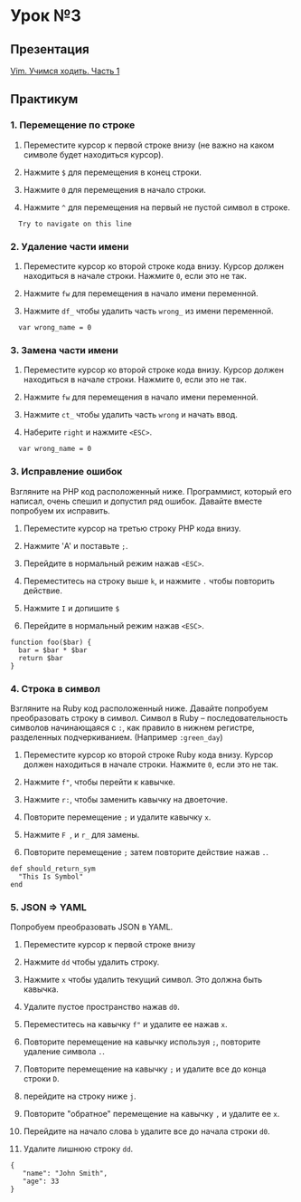 # Урок №3

## Презентация

[Vim. Учимся ходить. Часть 1](presentations/lesson3.pdf)

## Практикум

### 1. Перемещение по строке

  1. Переместите курсор к первой строке внизу (не важно на каком символе будет
  находиться курсор).

  2. Нажмите `$` для перемещения в конец строки.

  3. Нажмите `0` для перемещения в начало строки.

  4. Нажмите `^` для перемещения на первый не пустой символ в строке.

```
  Try to navigate on this line
```

### 2. Удаление части имени

  1. Переместите курсор ко второй строке кода внизу. Курсор должен
  находиться в начале строки. Нажмите `0`, если это не так.

  2. Нажмите `fw` для перемещения в начало имени переменной.

  3. Нажмите `df_` чтобы удалить часть `wrong_` из имени переменной.

```
  var wrong_name = 0
```

### 3. Замена части имени

  1. Переместите курсор ко второй строке кода внизу. Курсор должен
  находиться в начале строки. Нажмите `0`, если это не так.

  2. Нажмите `fw` для перемещения в начало имени переменной.

  3. Нажмите `ct_` чтобы удалить часть `wrong` и начать ввод.

  4. Наберите `right` и нажмите `<ESC>`.

```
  var wrong_name = 0
```

### 3. Исправление ошибок

Взгляните на PHP код расположенный ниже. Программист, который его
написал, очень спешил и допустил ряд ошибок. Давайте вместе попробуем их
исправить.

  1. Переместите курсор на третью строку PHP кода внизу.

  2. Нажмите 'A' и поставьте `;`.

  3. Перейдите в нормальный режим нажав `<ESC>`.

  4. Переместитесь на строку выше `k`, и нажмите `.` чтобы повторить действие.

  5. Нажмите `I` и допишите `$`

  6. Перейдите в нормальный режим нажав `<ESC>`.

```
function foo($bar) {
  bar = $bar * $bar
  return $bar
}
```

### 4. Строка в символ

Взгляните на Ruby код расположенный ниже. Давайте попробуем преобразовать
строку в символ. Символ в Ruby – последовательность символов начинающаяся
с `:`, как правило в нижнем регистре, разделенных подчеркиванием. (Например
`:green_day`)

  1. Переместите курсор ко второй строке Ruby кода внизу. Курсор должен
  находиться в начале строки. Нажмите `0`, если это не так.

  2. Нажмите `f"`, чтобы перейти к кавычке.

  3. Нажмите `r:`, чтобы заменить кавычку на двоеточие.

  4. Повторите перемещение `;` и удалите кавычку `x`.

  5. Нажмите `F `, и `r_` для замены.

  6. Повторите перемещение `;` затем повторите действие нажав `.`.

```
def should_return_sym
  "This Is Symbol"
end
```

### 5. JSON => YAML

Попробуем преобразовать JSON в YAML.

  1. Переместите курсор к первой строке внизу

  2. Нажмите `dd` чтобы удалить строку.

  3. Нажмите `x` чтобы удалить текущий символ. Это должна быть кавычка.

  4. Удалите пустое пространство нажав `d0`.

  5. Переместитесь на кавычку `f"` и удалите ее нажав `x`.

  6. Повторите перемещение на кавычку используя `;`, повторите удаление
  символа `.`.

  7. Повторите перемещение на кавычку `;` и удалите все до конца строки `D`.

  8. перейдите на строку ниже `j`.

  9. Повторите "обратное" перемещение на кавычку `,` и удалите ее `x`.

  10. Перейдите на начало слова `b` удалите все до начала строки `d0`.

  11. Удалите лишнюю строку `dd`.

```
{
   "name": "John Smith",
   "age": 33
}
```
